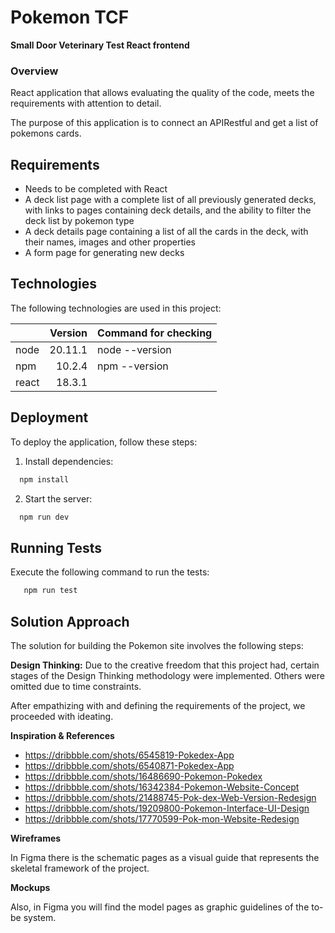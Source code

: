 # Pokemon TCF 
**Small Door Veterinary Test React frontend**

### Overview

React application that allows evaluating the quality of the code, meets the requirements with attention to detail.

The purpose of this application is to connect an APIRestful and get a list of pokemons cards.

## Requirements

* Needs to be completed with React
* A deck list page with a complete list of all previously generated decks, with links to pages containing deck details, and the ability to filter the deck list by pokemon type
* A deck details page containing a list of all the cards in the deck, with their names, images and other properties
* A form page for generating new decks

## Technologies

The following technologies are used in this project:

||Version|Command for checking
|-|-:|-|
|node|20.11.1|node --version
|npm|10.2.4|npm --version
|react|18.3.1|

## Deployment

To deploy the application, follow these steps:

1. Install dependencies:

```bash
  npm install
```

2. Start the server:

```bash
  npm run dev
```

## Running Tests

Execute the following command to run the tests:

```bash
   npm run test
```

## Solution Approach

The solution for building the Pokemon site involves the following steps:

**Design Thinking:** Due to the creative freedom that this project had, certain stages of the Design Thinking methodology were implemented. Others were omitted due to time constraints. 

After empathizing with and defining the requirements of the project, we proceeded with ideating.

**Inspiration & References**

* https://dribbble.com/shots/6545819-Pokedex-App
* https://dribbble.com/shots/6540871-Pokedex-App
* https://dribbble.com/shots/16486690-Pokemon-Pokedex
* https://dribbble.com/shots/16342384-Pokemon-Website-Concept
* https://dribbble.com/shots/21488745-Pok-dex-Web-Version-Redesign
* https://dribbble.com/shots/19209800-Pokemon-Interface-UI-Design
* https://dribbble.com/shots/17770599-Pok-mon-Website-Redesign


**Wireframes**

In Figma there is the schematic pages as a visual guide that represents the skeletal framework of the project.

**Mockups**

Also, in Figma you will find the model pages as graphic guidelines of the to-be system.